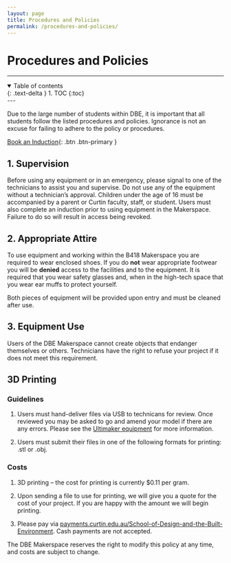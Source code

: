 ```yaml
---
layout: page
title: Procedures and Policies
permalink: /procedures-and-policies/
---
```

# Procedures and Policies

---

<details open markdown="block">
  <summary>
    Table of contents
  </summary>
  {: .text-delta }
1. TOC
{:toc}
</details>
---


Due to the large number of students within DBE, it is important that all students follow the listed procedures and policies. Ignorance is not an excuse for failing to adhere to the policy or procedures.

[Book an Induction](https://siso.curtin.edu.au/sodbe//){: .btn .btn-primary }

## 1. Supervision
Before using any equipment or in an emergency, please signal to one of the technicians to assist you and supervise. Do not use any of the equipment without a technician’s approval. Children under the age of 16 must be accompanied by a parent or Curtin faculty, staff, or student. Users must also complete an induction prior to using equipment in the Makerspace. Failure to do so will result in access being revoked.

<!-- ![](/assets/images/powertools-example.jpg) -->


## 2. Appropriate Attire
To use equipment and working within the B418 Makerspace you are required to wear enclosed shoes. If you do **not** wear appropriate footwear you will be **denied** access to the facilities and to the equipment. It is required that you wear safety glasses and, when in the high-tech space that you wear ear muffs to protect yourself.

Both pieces of equipment will be provided upon entry and must be cleaned after use.

## 3. Equipment Use
Users of the DBE Makerspace cannot create objects that endanger themselves or others. Technicians have the right to refuse your project if it does not meet this requirement.


## 3D Printing
### Guidelines

1. Users must hand-deliver files via USB to technicans for review. Once reviewed you may be asked to go and amend your model if there are any errors. Please see the [Ultimaker equipment](mailto:dbe-technicalsupport@curtin.edu.au) for more information.

2.  Users must submit their files in one of the following formats for printing:
.stl or .obj.

### Costs
1. 3D printing – the cost for printing is currently $0.11 per gram.

2. Upon sending a file to use for printing, we will give you a quote for the cost of your project. If you are happy with the amount we will begin printing.

3. Please pay via [payments.curtin.edu.au/School-of-Design-and-the-Built-Environment](https://payments.curtin.edu.au/School-of-Design-and-the-Built-Environment/menu). Cash payments are not accepted.

The DBE Makerspace reserves the right to modify this policy at any time, and costs are subject to change.
